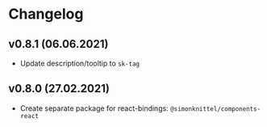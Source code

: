 # Changelog

## v0.8.1 (06.06.2021)

* Update description/tooltip to `sk-tag`

## v0.8.0 (27.02.2021)

* Create separate package for react-bindings: `@simonknittel/components-react`
